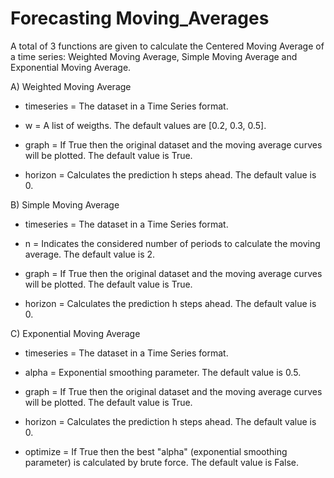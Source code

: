 # Forecasting Moving_Averages

A total of 3 functions are given to calculate the Centered Moving Average of a time series: Weighted Moving Average, Simple Moving Average and Exponential Moving Average.

A) Weighted Moving Average

* timeseries = The dataset in a Time Series format.

* w = A list of weigths. The default values are [0.2, 0.3, 0.5].

* graph = If True then the original dataset and the moving average curves will be plotted. The default value is True.

* horizon = Calculates the prediction h steps ahead. The default value is 0.

B) Simple Moving Average

* timeseries = The dataset in a Time Series format.

* n = Indicates the considered number of periods to calculate the moving average. The default value is 2.

* graph = If True then the original dataset and the moving average curves will be plotted. The default value is True.

* horizon = Calculates the prediction h steps ahead. The default value is 0.

C) Exponential Moving Average

* timeseries = The dataset in a Time Series format.

* alpha =  Exponential smoothing parameter. The default value is 0.5.

* graph = If True then the original dataset and the moving average curves will be plotted. The default value is True.

* horizon = Calculates the prediction h steps ahead. The default value is 0.

* optimize = If True then the best "alpha" (exponential smoothing parameter) is calculated by brute force. The default value is False.
